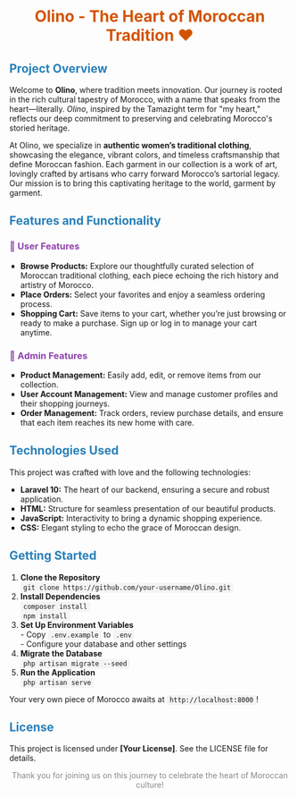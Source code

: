  <h1 style="text-align: center; color: #D35400;">Olino - The Heart of Moroccan Tradition ❤️</h1>

  <h2 style="color: #2980B9;">Project Overview</h2>
  <p>
    Welcome to <strong>Olino</strong>, where tradition meets innovation. Our journey is rooted in the rich cultural tapestry of Morocco, with a name that speaks from the heart—literally. <em>Olino</em>, inspired by the Tamazight term for "my heart," reflects our deep commitment to preserving and celebrating Morocco's storied heritage.
  </p>
  <p>
    At Olino, we specialize in <strong>authentic women’s traditional clothing</strong>, showcasing the elegance, vibrant colors, and timeless craftsmanship that define Moroccan fashion. Each garment in our collection is a work of art, lovingly crafted by artisans who carry forward Morocco’s sartorial legacy. Our mission is to bring this captivating heritage to the world, garment by garment.
  </p>

  <h2 style="color: #2980B9;">Features and Functionality</h2>

  <h3 style="color: #8E44AD;">🌟 User Features</h3>
  <ul style="list-style-type: square; padding-left: 20px;">
    <li><strong>Browse Products:</strong> Explore our thoughtfully curated selection of Moroccan traditional clothing, each piece echoing the rich history and artistry of Morocco.</li>
    <li><strong>Place Orders:</strong> Select your favorites and enjoy a seamless ordering process.</li>
    <li><strong>Shopping Cart:</strong> Save items to your cart, whether you’re just browsing or ready to make a purchase. Sign up or log in to manage your cart anytime.</li>
  </ul>

  <h3 style="color: #8E44AD;">🔑 Admin Features</h3>
  <ul style="list-style-type: square; padding-left: 20px;">
    <li><strong>Product Management:</strong> Easily add, edit, or remove items from our collection.</li>
    <li><strong>User Account Management:</strong> View and manage customer profiles and their shopping journeys.</li>
    <li><strong>Order Management:</strong> Track orders, review purchase details, and ensure that each item reaches its new home with care.</li>
  </ul>

  <h2 style="color: #2980B9;">Technologies Used</h2>
  <p>
    This project was crafted with love and the following technologies:
  </p>
  <ul style="list-style-type: square; padding-left: 20px;">
    <li><strong>Laravel 10:</strong> The heart of our backend, ensuring a secure and robust application.</li>
    <li><strong>HTML:</strong> Structure for seamless presentation of our beautiful products.</li>
    <li><strong>JavaScript:</strong> Interactivity to bring a dynamic shopping experience.</li>
    <li><strong>CSS:</strong> Elegant styling to echo the grace of Moroccan design.</li>
  </ul>

  <h2 style="color: #2980B9;">Getting Started</h2>
  <ol style="padding-left: 20px;">
    <li><strong>Clone the Repository</strong><br>
      <code style="background-color: #F4F4F4; padding: 2px 5px; border-radius: 3px;">git clone https://github.com/your-username/Olino.git</code>
    </li>
    <li><strong>Install Dependencies</strong><br>
      <code style="background-color: #F4F4F4; padding: 2px 5px; border-radius: 3px;">composer install</code><br>
      <code style="background-color: #F4F4F4; padding: 2px 5px; border-radius: 3px;">npm install</code>
    </li>
    <li><strong>Set Up Environment Variables</strong><br>
      - Copy <code style="background-color: #F4F4F4; padding: 2px 5px; border-radius: 3px;">.env.example</code> to <code style="background-color: #F4F4F4; padding: 2px 5px; border-radius: 3px;">.env</code><br>
      - Configure your database and other settings
    </li>
    <li><strong>Migrate the Database</strong><br>
      <code style="background-color: #F4F4F4; padding: 2px 5px; border-radius: 3px;">php artisan migrate --seed</code>
    </li>
    <li><strong>Run the Application</strong><br>
      <code style="background-color: #F4F4F4; padding: 2px 5px; border-radius: 3px;">php artisan serve</code>
    </li>
  </ol>
  <p>Your very own piece of Morocco awaits at <code style="background-color: #F4F4F4; padding: 2px 5px; border-radius: 3px;">http://localhost:8000</code>!</p>

  <h2 style="color: #2980B9;">License</h2>
  <p>This project is licensed under <strong>[Your License]</strong>. See the LICENSE file for details.</p>

  <p style="text-align: center; color: #888;">Thank you for joining us on this journey to celebrate the heart of Moroccan culture!</p>
